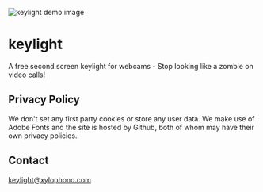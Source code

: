![keylight demo image](https://keylight.me/resources/opengraph.jpg "Keylight.me")

# keylight
A free second screen keylight for webcams - Stop looking like a zombie on video calls!

## Privacy Policy
We don't set any first party cookies or store any user data.
We make use of Adobe Fonts and the site is hosted by Github, both of whom may have their own privacy policies.

## Contact
keylight@xylophono.com
